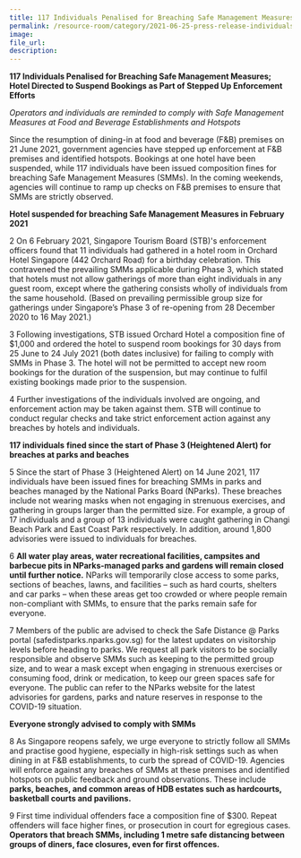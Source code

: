 ```yaml
---  
title: 117 Individuals Penalised for Breaching Safe Management Measures; Hotel Directed to Suspend Bookings as Part of Stepped Up Enforcement Efforts
permalink: /resource-room/category/2021-06-25-press-release-individuals-penalised-hotel-to-suspend-bookings-for-breaching-SMMs
image:  
file_url:  
description:  
---  
```

**117 Individuals Penalised for Breaching Safe Management Measures; Hotel Directed to Suspend Bookings as Part of Stepped Up Enforcement Efforts**

_Operators and individuals are reminded to comply with Safe Management Measures at Food and Beverage Establishments and Hotspots_

Since the resumption of dining-in at food and beverage (F&amp;B) premises on 21 June 2021, government agencies have stepped up enforcement at F&amp;B premises and identified hotspots. Bookings at one hotel have been suspended, while 117 individuals have been issued composition fines for breaching Safe Management Measures (SMMs). In the coming weekends, agencies will continue to ramp up checks on F&amp;B premises to ensure that SMMs are strictly observed.

**Hotel suspended for breaching Safe Management Measures in February 2021**

2 On 6 February 2021, Singapore Tourism Board (STB)&#39;s enforcement officers found that 11 individuals had gathered in a hotel room in Orchard Hotel Singapore (442 Orchard Road) for a birthday celebration. This contravened the prevailing SMMs applicable during Phase 3, which stated that hotels must not allow gatherings of more than eight individuals in any guest room, except where the gathering consists wholly of individuals from the same household. (Based on prevailing permissible group size for gatherings under Singapore’s Phase 3 of re-opening from 28 December 2020 to 16 May 2021.)

3 Following investigations, STB issued Orchard Hotel a composition fine of $1,000 and ordered the hotel to suspend room bookings for 30 days from 25 June to 24 July 2021 (both dates inclusive) for failing to comply with SMMs in Phase 3. The hotel will not be permitted to accept new room bookings for the duration of the suspension, but may continue to fulfil existing bookings made prior to the suspension.

4 Further investigations of the individuals involved are ongoing, and enforcement action may be taken against them. STB will continue to conduct regular checks and take strict enforcement action against any breaches by hotels and individuals.

**117 individuals** **fined since the start of Phase 3 (Heightened Alert) for breaches at parks and beaches**

5 Since the start of Phase 3 (Heightened Alert) on 14 June 2021, 117 individuals have been issued fines for breaching SMMs in parks and beaches managed by the National Parks Board (NParks). These breaches include not wearing masks when not engaging in strenuous exercises, and gathering in groups larger than the permitted size. For example, a group of 17 individuals and a group of 13 individuals were caught gathering in Changi Beach Park and East Coast Park respectively. In addition, around 1,800 advisories were issued to individuals for breaches.

6 **All water play areas, water recreational facilities, campsites and barbecue pits in NParks-managed parks and gardens will remain closed until further notice.** NParks will temporarily close access to some parks, sections of beaches, lawns, and facilities – such as hard courts, shelters and car parks – when these areas get too crowded or where people remain non-compliant with SMMs, to ensure that the parks remain safe for everyone.

7 Members of the public are advised to check the Safe Distance @ Parks portal (safedistparks.nparks.gov.sg) for the latest updates on visitorship levels before heading to parks. We request all park visitors to be socially responsible and observe SMMs such as keeping to the permitted group size, and to wear a mask except when engaging in strenuous exercises or consuming food, drink or medication, to keep our green spaces safe for everyone. The public can refer to the NParks website for the latest advisories for gardens, parks and nature reserves in response to the COVID-19 situation.

**Everyone strongly advised to comply with SMMs**

8 As Singapore reopens safely, we urge everyone to strictly follow all SMMs and practise good hygiene, especially in high-risk settings such as when dining in at F&amp;B establishments, to curb the spread of COVID-19. Agencies will enforce against any breaches of SMMs at these premises and identified hotspots 
on public feedback and ground observations. These include **parks, beaches, and common areas of HDB estates such as hardcourts, basketball courts and pavilions.**

9 First time individual offenders face a composition fine of $300. Repeat offenders will face higher fines, or prosecution in court for egregious cases. **Operators that breach SMMs, including 1 metre safe distancing between groups of diners, face closures, even for first offences.**

